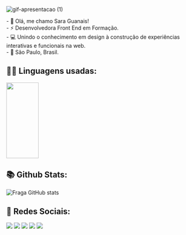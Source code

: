
![gif-apresentacao (1)](https://github.com/SaraGuanais/SaraGuanais/assets/55092296/779a6455-1dbf-4bdc-9b23-2789d9d2147e)
 
<p>
- 🌱 Olá, me chamo Sara Guanais! <br>
- ⚡ Desenvolvedora Front End em Formação. <br>
- 💻 Unindo o conhecimento em design à construção de experiências interativas e funcionais na web.<br>
- 🏡 São Paulo, Brasil. 
</p>

## :woman_technologist: Linguagens usadas:
<img width="41%" height="200px" src="https://github-readme-stats.vercel.app/api/top-langs/?username=saraguanais&layout=compact&hide_border=true&title_color=d372be&text_color=76ddac&bg_color=1A3549" />

## :books: Github Stats:
![Fraga GitHub stats](https://github-readme-stats.vercel.app/api?username=saraguanais&show_icons=true&theme=cobalt&count_private=true)


## :calling: Redes Sociais:
<a href="https://www.linkedin.com/in/sara-guanais-44ba1518b/" target="_blank"><img src="https://img.shields.io/badge/LinkedIn-0077B5?style=for-the-badge&logo=linkedin&logoColor=white" target="_blank"></a>
<a href="https://www.instagram.com/saraguanais/" target="_blank"><img src="https://img.shields.io/badge/Instagram-E4405F?style=for-the-badge&logo=instagram&logoColor=white" target="_blank"></a>
<a href="https://discord.gg/FxgmF9hB" target="_blank"><img src="https://img.shields.io/badge/Discord-7289DA?style=for-the-badge&logo=discord&logoColor=white" target="_blank"></a>
<a href="mailto:guanaissara@gmail.com" target="_blank"><img src="https://img.shields.io/badge/Gmail-D14836?style=for-the-badge&logo=gmail&logoColor=white" target="_blank"></a>
<a href="https://wa.me/5511946365789" target="_blank"><img src="https://img.shields.io/badge/WhatsApp-25D366?style=for-the-badge&logo=whatsapp&logoColor=white" target="_blank"></a>

